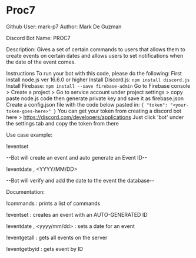 # Proc7
Github User: mark-p7
Author: Mark De Guzman

Discord Bot Name: PROC7

Description:
Gives a set of certain commands to users that allows them to create events on certain dates and allows users to set notifications when
the date of the event comes.

Instructions
To run your bot with this code, please do the following:
First install node.js ver 16.6.0 or higher
Install Discord.js: `npm install discord.js`
Install Firebase: `npm install --save firebase-admin`
Go to Firebase console > Create a project > Go to service account under project settings > copy paste node.js code then generate private key and save it as firebase.json
Create a config.json file with the code below pasted in:
`
{
    "token": "<your-token-goes-here>"
}
`
You can get your token from creating a discord bot here > https://discord.com/developers/applications
Just click 'bot' under the settings tab and copy the token from there

Use case example: 

!eventset <Event-Name>

--Bot will create an event and auto generate an Event ID--

!eventdate <Event-ID>, <YYYY/MM/DD>

--Bot will verify and add the date to the event the database--

Documentation:

!commands
: prints a list of commands 
  
!eventset <Event Name>
: creates an event with an AUTO-GENERATED ID

!eventdate <Event ID>, <yyyy/mm/dd>
: sets a date for an event

!eventgetall
: gets all events on the server

!eventgetbyid
: gets event by ID


